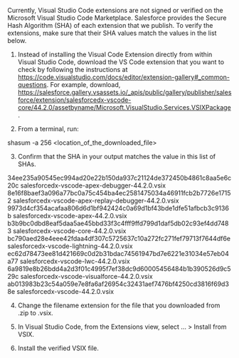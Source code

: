 Currently, Visual Studio Code extensions are not signed or verified on the
Microsoft Visual Studio Code Marketplace. Salesforce provides the Secure Hash
Algorithm (SHA) of each extension that we publish. To verify the extensions,
make sure that their SHA values match the values in the list below.

1. Instead of installing the Visual Code Extension directly from within Visual
   Studio Code, download the VS Code extension that you want to check by
   following the instructions at
   https://code.visualstudio.com/docs/editor/extension-gallery#_common-questions.
   For example, download,
   https://salesforce.gallery.vsassets.io/_apis/public/gallery/publisher/salesforce/extension/salesforcedx-vscode-core/44.2.0/assetbyname/Microsoft.VisualStudio.Services.VSIXPackage.

2. From a terminal, run:

shasum -a 256 <location_of_the_downloaded_file>

3. Confirm that the SHA in your output matches the value in this list of SHAs.

34ee235a90545ec994ad20e22b150da937c21124de372450b4861c8aa5e6c20c  salesforcedx-vscode-apex-debugger-44.2.0.vsix
8e16f8baef3a096a77bc0a75c454ba4ec2581475034a46911fcb2b7726e17152  salesforcedx-vscode-apex-replay-debugger-44.2.0.vsix
9973d4cf354acafaa806d6d1bf942424c0a69d1bf43bde1dfe51afbcb3c9136b  salesforcedx-vscode-apex-44.2.0.vsix
b3b9bc0dbd8eaf5daa5ae45bbd33f3c4fff9ffd799d1daf5db02c93ef4dd7483  salesforcedx-vscode-core-44.2.0.vsix
bc790aed28e4eee42fdaa4df307c5725637c10a272fc271fef79713f7644df6e  salesforcedx-vscode-lightning-44.2.0.vsix
ec62d78473ee81d421669c0d2b31bdac74561947bd7e6221e31034e57eb04a77  salesforcedx-vscode-lwc-44.2.0.vsix
6a9819e8b26bdd4a2d3f01c4995f7ef38dc9d60005456484b1b390526d9c529c  salesforcedx-vscode-visualforce-44.2.0.vsix
ab013983b23c54a059e7e8fa6af26954c32431aef7476bf4250cd3816f69d38e  salesforcedx-vscode-44.2.0.vsix


4. Change the filename extension for the file that you downloaded from .zip to
.vsix.

5. In Visual Studio Code, from the Extensions view, select ... > Install from
VSIX.

6. Install the verified VSIX file.
